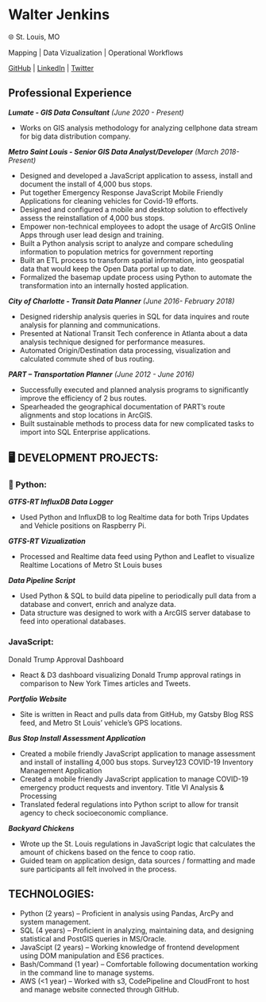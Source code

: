 # Walter Jenkins
🌐 St. Louis, MO


Mapping | Data Vizualization | Operational Workflows



<div id="webaddress">
<p><a href="walter.k.jenkins@gmail.com>walter.k.jenkins@gmail.com</a> | <a href="git.walterkjenkins.com">GitHub</a> | <a href="linkedin.walterkjenkins.com">LinkedIn</a> | <a href="twitter.walterkjenkins.com">Twitter</a></p>
</div>

## Professional Experience

***Lumate - GIS Data Consultant*** _(June 2020 - Present)_ 
- Works on GIS analysis methodology for analyzing cellphone data stream for big data distribution company.


***Metro Saint Louis -  Senior GIS Data Analyst/Developer*** _(March 2018- Present)_
- Designed and developed a JavaScript application to assess, install and document the install of 4,000 bus stops.
- Put together Emergency Response JavaScript Mobile Friendly Applications for cleaning vehicles for Covid-19 efforts. 
- Designed and configured a mobile and desktop solution to effectively assess the reinstallation of 4,000 bus stops.
- Empower non-technical employees to adopt the usage of ArcGIS Online Apps through user lead design and training.
- Built a Python analysis script to analyze and compare scheduling information to population metrics for government reporting
- Built an ETL process to transform spatial information, into geospatial data that would keep the Open Data portal up to date.
- Formalized the basemap update process using Python to automate the transformation into an internally hosted application.


***City of Charlotte - Transit Data Planner*** _(June 2016- February 2018)_
- Designed ridership analysis queries in SQL for data inquires and route analysis for planning and communications.
- Presented at National Transit Tech conference in Atlanta about a data analysis technique designed for performance measures. 
- Automated Origin/Destination data processing, visualization and calculated commute shed of bus routing. 

***PART – Transportation Planner***	_(June 2012 - June 2016)_
- Successfully executed and planned analysis programs to significantly improve the efficiency of 2 bus routes. 
- Spearheaded the geographical documentation of PART’s route alignments and stop locations in ArcGIS. 
- Built sustainable methods to process data for new complicated tasks to import into SQL Enterprise applications. 


## 🖥️ DEVELOPMENT PROJECTS: 
### 🐍 Python:
***GTFS-RT InfluxDB Data Logger***
- Used Python and InfluxDB to log Realtime data for both Trips Updates and Vehicle positions on Raspberry Pi.

***GTFS-RT Vizualization***
- Processed and Realtime data feed using Python and Leaflet to visualize Realtime Locations of Metro St Louis buses

***Data Pipeline Script***
- Used Python & SQL to build data pipeline to periodically pull data from a database and convert, enrich and analyze data.
- Data structure was designed to work with a ArcGIS server database to feed into operational databases. 
### JavaScript:
Donald Trump Approval Dashboard
- React & D3 dashboard visualizing Donald Trump approval ratings in comparison to New York Times articles and Tweets.

***Portfolio Website***
- Site is written in React and pulls data from GitHub, my Gatsby Blog RSS feed, and Metro St Louis’ vehicle’s GPS locations. 

***Bus Stop Install Assessment Application***
- Created a mobile friendly JavaScript application to manage assessment and install of installing 4,000 bus stops. 
Survey123 COVID-19 Inventory Management Application
- Created a mobile friendly JavaScript application to manage COVID-19 emergency product requests and inventory.
   Title VI Analysis & Processing
- Translated federal regulations into Python script to allow for transit agency to check socioeconomic compliance.

***Backyard Chickens***
- Wrote up the St. Louis regulations in JavaScript logic that calculates the amount of chickens based on the fence to coop ratio.
- Guided team on application design, data sources / formatting and made sure participants all felt involved in the process.

## TECHNOLOGIES:
- Python (2 years)  – Proficient in analysis using Pandas, ArcPy and system management.
- SQL (4 years) – Proficient in analyzing, maintaining data, and designing statistical and PostGIS queries in MS/Oracle.
- JavaScipt (2 years) – Working knowledge of frontend development using DOM manipulation and ES6 practices.
- Bash/Command  (1 year) – Comfortable following documentation working in the command line to manage systems.
- AWS (<1 year) – Worked with s3, CodePipeline and CloudFront to host and manage website connected through GitHub.




<!-- ### Footer

Last updated: May 2013 -->


